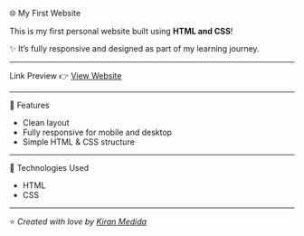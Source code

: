 🌐 My First Website  

This is my first personal website built using **HTML and CSS**!  

✨ It’s fully responsive and designed as part of my learning journey.  

---

Link Preview
👉 [View Website](https://kiranmedida.github.io/my-website/)

---

📂 Features
- Clean layout  
- Fully responsive for mobile and desktop  
- Simple HTML & CSS structure  

---

🧠 Technologies Used
- HTML  
- CSS  

---

⭐ *Created with love by [Kiran Medida](https://github.com/kiranmedida)*  
